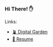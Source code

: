 ### Hi There! ✋

Links:
- [🪴 Digital Garden](https://supakorn.info)
- [📨 Resume](resume.supakorn.info)
